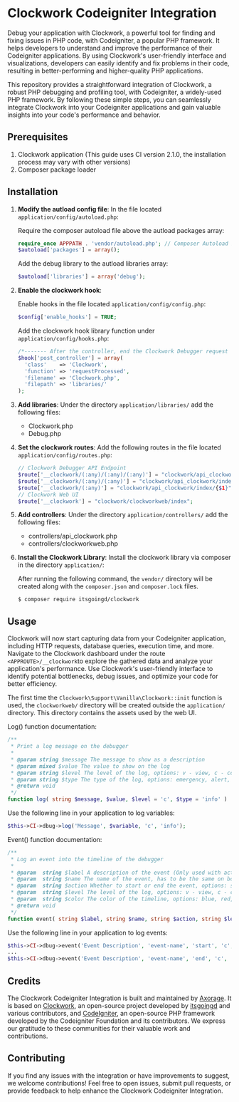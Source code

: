 # Clockwork Codeigniter Integration
Debug your application with Clockwork, a powerful tool for finding and fixing issues in PHP code, with Codeigniter, a popular PHP framework. It helps developers to understand and improve the performance of their Codeigniter applications. By using Clockwork's user-friendly interface and visualizations, developers can easily identify and fix problems in their code, resulting in better-performing and higher-quality PHP applications.

This repository provides a straightforward integration of Clockwork, a robust PHP debugging and profiling tool, with Codeigniter, a widely-used PHP framework. By following these simple steps, you can seamlessly integrate Clockwork into your Codeigniter applications and gain valuable insights into your code's performance and behavior.

## Prerequisites

1. Clockwork application (This guide uses CI version 2.1.0, the installation process may vary with other versions)
2. Composer package loader

## Installation

1. **Modify the autload config file**: In the file located `application/config/autoload.php`:
   
   Require the composer autoload file above the autload packages array:
   ```php
   require_once APPPATH . 'vendor/autoload.php'; // Composer Autoload Packages
   $autoload['packages'] = array();
   ```
   Add the debug library to the autload libraries array:
   ```php
   $autoload['libraries'] = array('debug');
   ```

2. **Enable the clockwork hook**:

   Enable hooks in the file located `application/config/config.php`:
   ```php
   $config['enable_hooks'] = TRUE;
   ```
   Add the clockwork hook library function under `application/config/hooks.php`:
   ```php
   /*------- After the controller, end the Clockwork Debugger request (Only works if it's being used) -------*/
   $hook['post_controller'] = array(
     'class'    => 'Clockwork',
     'function' => 'requestProcessed',
     'filename' => 'Clockwork.php',
     'filepath' => 'libraries/'
   );
   ```
   
3. **Add libraries**: Under the directory `application/libraries/` add the following files:
   -  Clockwork.php
   -  Debug.php
     
4. **Set the clockwork routes**: Add the following routes in the file located `application/config/routes.php`:

   ```php
   // Clockwork Debugger API Endpoint
   $route['__clockwork/(:any)/(:any)/(:any)'] = "clockwork/api_clockwork/index/{$1}/{$2}/{$3}";
   $route['__clockwork/(:any)/(:any)'] = "clockwork/api_clockwork/index/{$1}/{$2}";
   $route['__clockwork/(:any)'] = "clockwork/api_clockwork/index/{$1}";
   // Clockwork Web UI
   $route['__clockwork'] = "clockwork/clockworkweb/index";
   ```
   
5. **Add controllers**: Under the directory `application/controllers/` add the following files:
   -  controllers/api_clockwork.php
   -  controllers/clockworkweb.php
   
1. **Install the Clockwork Library**: Install the clockwork library via composer in the directory `application/`:

   After running the following command, the `vendor/` directory will be created along with the `composer.json` and `composer.lock` files.
   ```
   $ composer require itsgoingd/clockwork
   ```

## Usage

Clockwork will now start capturing data from your Codeigniter application, including HTTP requests, database queries, execution time, and more. Navigate to the Clockwork dashboard under the route `<APPROUTE>/__clockwork`to explore the gathered data and analyze your application's performance. Use Clockwork's user-friendly interface to identify potential bottlenecks, debug issues, and optimize your code for better efficiency.

The first time the `Clockwork\Support\Vanilla\Clockwork::init` function is used, the `clockworkweb/` directory will be created outside the `application/` directory. This directory contains the assets used by the web UI.

Log() function documentation:
```php
/**
 * Print a log message on the debugger
 *
 * @param string $message The message to show as a description
 * @param mixed $value The value to show on the log
 * @param string $level The level of the log, options: v - view, c - controller, m - model, l - library, h - helper, f - framework, a - application, p - permissions
 * @param string $type The type of the log, options: emergency, alert, critical, error, warning, notice, info, debug
 * @return void
 */
function log( string $message, $value, $level = 'c', $type = 'info' )
```
Use the following line in your application to log variables:
```php
$this->CI->dbug->log('Message', $variable, 'c', 'info');
```

Event() function documentation:
```php
/**
 * Log an event into the timeline of the debugger
 *
 * @param  string $label A description of the event (Only used with action start)
 * @param  string $name The name of the event, has to be the same on both actions (Used for start and end of the event)
 * @param  string $action Whether to start or end the event, options: start, end
 * @param  string $level The level of the log, options: v - view, c - controller, m - model, l - library, h - helper, f - framework, a - application, p - permissions
 * @param  string $color The color of the timeline, options: blue, red, green, purple, grey
 * @return void
 */
function event( string $label, string $name, string $action, string $level = 'c', string $color = 'blue' )
```
Use the following line in your application to log events:
```php
$this->CI->dbug->event('Event Description', 'event-name', 'start', 'c', 'blue'); // Start Event
...
$this->CI->dbug->event('Event Description', 'event-name', 'end', 'c', 'blue'); // End Event
```

## Credits
The Clockwork Codeigniter Integration is built and maintained by [Axorage](https://github.com/Axorage). It is based on [Clockwork](https://github.com/itsgoingd/clockwork), an open-source project developed by [itsgoingd](https://github.com/itsgoingd) and various contributors, and [CodeIgniter](https://www.codeigniter.com/), an open-source PHP framework developed by the Codeigniter Foundation and its contributors. We express our gratitude to these communities for their valuable work and contributions.

## Contributing

If you find any issues with the integration or have improvements to suggest, we welcome contributions! Feel free to open issues, submit pull requests, or provide feedback to help enhance the Clockwork Codeigniter Integration.
